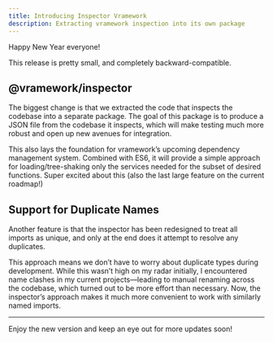 ```yaml
---
title: Introducing Inspector Vramework
description: Extracting vramework inspection into its own package
---
```


Happy New Year everyone!

This release is pretty small, and completely backward-compatible.

## @vramework/inspector

The biggest change is that we extracted the code that inspects the codebase into a separate package. The goal of this package is to produce a JSON file from the codebase it inspects, which will make testing much more robust and open up new avenues for integration.

This also lays the foundation for vramework’s upcoming dependency management system. Combined with ES6, it will provide a simple approach for loading/tree-shaking only the services needed for the subset of desired functions. Super excited about this (also the last large feature on the current roadmap!)

## Support for Duplicate Names

Another feature is that the inspector has been redesigned to treat all imports as unique, and only at the end does it attempt to resolve any duplicates.

This approach means we don’t have to worry about duplicate types during development. While this wasn’t high on my radar initially, I encountered name clashes in my current projects—leading to manual renaming across the codebase, which turned out to be more effort than necessary. Now, the inspector’s approach makes it much more convenient to work with similarly named imports.

---

Enjoy the new version and keep an eye out for more updates soon!